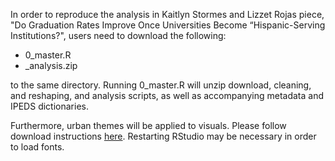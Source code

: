 In order to reproduce the analysis in Kaitlyn Stormes and Lizzet Rojas piece, "Do Graduation Rates Improve Once Universities Become “Hispanic-Serving Institutions?", users need to download the following:

- 0_master.R
- _analysis.zip

to the same directory. Running 0_master.R will unzip download, cleaning, and reshaping, and analysis scripts, as well as accompanying metadata and IPEDS dictionaries.

Furthermore, urban themes will be applied to visuals. Please follow download instructions [here](https://github.com/UrbanInstitute/urbnthemes). Restarting RStudio may be necessary in order to load fonts.